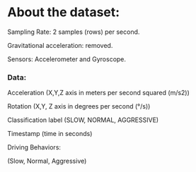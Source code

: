 # About the dataset:

Sampling Rate: 2 samples (rows) per second.

Gravitational acceleration: removed.

Sensors: Accelerometer and Gyroscope.

### Data:

Acceleration (X,Y,Z axis in meters per second squared (m/s2))

Rotation (X,Y, Z axis in degrees per second (°/s))

Classification label (SLOW, NORMAL, AGGRESSIVE)

Timestamp (time in seconds)

Driving Behaviors:

(Slow,
Normal,
Aggressive)
